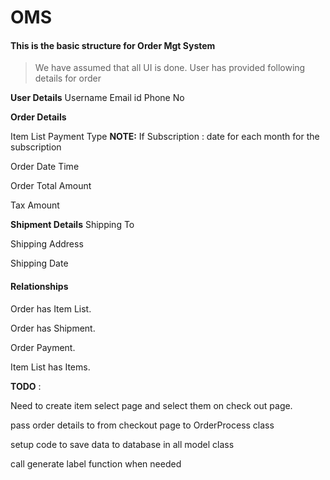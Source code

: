 # OMS

#### This is the basic structure for Order Mgt System

> We have assumed that all UI is done.
> User has provided following details for order

**User Details** 
Username
Email id
Phone No

**Order Details**

Item List 
Payment Type
 __NOTE:__ If Subscription : date for each month for the subscription

 Order Date Time

Order Total Amount

Tax Amount

**Shipment Details**
Shipping To

Shipping Address

Shipping Date

#### Relationships

Order has Item List.

Order has Shipment.

Order Payment.

Item List has Items.

__TODO__ : 

Need to create item select page and select them on check out page.

pass order details to from checkout page to OrderProcess class 

setup code to save data to database in all model class

call generate label function when needed
